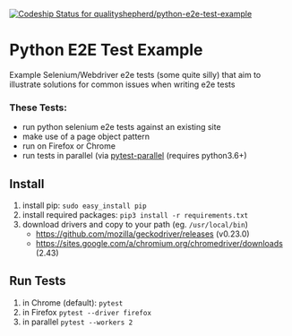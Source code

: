 [ ![Codeship Status for qualityshepherd/python-e2e-test-example](https://app.codeship.com/projects/46773060-bb86-0136-d63d-1e1992c1cf6f/status?branch=master)](https://app.codeship.com/projects/312669)

# Python E2E Test Example
Example Selenium/Webdriver e2e tests (some quite silly) that aim to illustrate solutions for common issues when writing e2e tests

### These Tests:
* run python selenium e2e tests against an existing site
* make use of a page object pattern
* run on Firefox or Chrome
* run tests in parallel (via [pytest-parallel](https://pypi.org/project/pytest-parallel/) (requires python3.6+)

## Install
1. install pip: `sudo easy_install pip`
1. install required packages: `pip3 install -r requirements.txt`
1. download drivers and copy to your path (eg. `/usr/local/bin`)
    - https://github.com/mozilla/geckodriver/releases (v0.23.0)
    - https://sites.google.com/a/chromium.org/chromedriver/downloads (2.43)

## Run Tests
1. in Chrome (default): `pytest`
1. in Firefox `pytest --driver firefox`
1. in parallel `pytest --workers 2`
